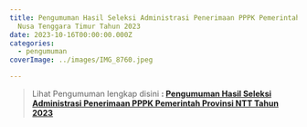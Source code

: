 ```yaml
---
title: Pengumuman Hasil Seleksi Administrasi Penerimaan PPPK Pemerintah Provinsi
  Nusa Tenggara Timur Tahun 2023
date: 2023-10-16T00:00:00.000Z
categories:
  - pengumuman
coverImage: ../images/IMG_8760.jpeg

---
```


> Lihat Pengumuman lengkap disini **: [Pengumuman Hasil Seleksi Administrasi Penerimaan PPPK Pemerintah Provinsi NTT Tahun 2023](https://bkd.nttprov.go.id/web/wp-content/uploads/2023/10/136-Pengumuman-Hasil-Seleksi-Administrasi.pdf)**
